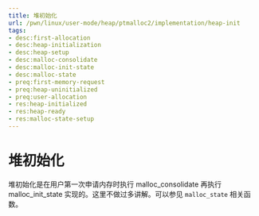 ```yaml
---
title: 堆初始化
url: /pwn/linux/user-mode/heap/ptmalloc2/implementation/heap-init
tags:
- desc:first-allocation
- desc:heap-initialization
- desc:heap-setup
- desc:malloc-consolidate
- desc:malloc-init-state
- desc:malloc-state
- preq:first-memory-request
- preq:heap-uninitialized
- preq:user-allocation
- res:heap-initialized
- res:heap-ready
- res:malloc-state-setup
---
```

# 堆初始化

堆初始化是在用户第一次申请内存时执行 malloc_consolidate 再执行 malloc_init_state 实现的。这里不做过多讲解。可以参见 `malloc_state` 相关函数。